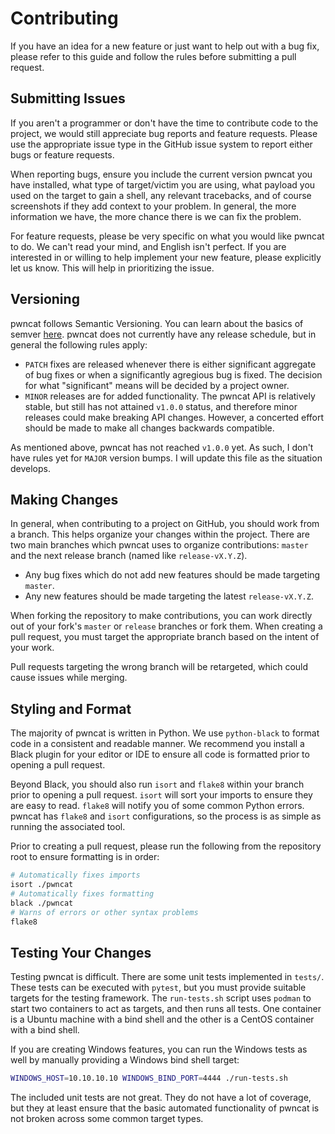 # Contributing

If you have an idea for a new feature or just want to help out with a bug
fix, please refer to this guide and follow the rules before submitting a
pull request.

## Submitting Issues

If you aren't a programmer or don't have the time to contribute code to the
project, we would still appreciate bug reports and feature requests. Please
use the appropriate issue type in the GitHub issue system to report either
bugs or feature requests.

When reporting bugs, ensure you include the current version pwncat you have
installed, what type of target/victim you are using, what payload you used
on the target to gain a shell, any relevant tracebacks, and of course
screenshots if they add context to your problem. In general, the more
information we have, the more chance there is we can fix the problem.

For feature requests, please be very specific on what you would like pwncat
to do. We can't read your mind, and English isn't perfect. If you are
interested in or willing to help implement your new feature, please explicitly
let us know. This will help in prioritizing the issue.

## Versioning

pwncat follows Semantic Versioning. You can learn about the basics of semver
[here](https://semver.org). pwncat does not currently have any release
schedule, but in general the following rules apply:

- `PATCH` fixes are released whenever there is either significant aggregate of
  bug fixes or when a significantly agregious bug is fixed. The decision for
  what "significant" means will be decided by a project owner.
- `MINOR` releases are for added functionality. The pwncat API is relatively
  stable, but still has not attained `v1.0.0` status, and therefore minor
  releases could make breaking API changes. However, a concerted effort
  should be made to make all changes backwards compatible.
  
As mentioned above, pwncat has not reached `v1.0.0` yet. As such, I don't have
rules yet for `MAJOR` version bumps. I will update this file as the situation
develops.

## Making Changes

In general, when contributing to a project on GitHub, you should work from a
branch. This helps organize your changes within the project. There are two
main branches which pwncat uses to organize contributions: `master` and the
next release branch (named like `release-vX.Y.Z`).

- Any bug fixes which do not add new features should be made targeting `master`.
- Any new features should be made targeting the latest `release-vX.Y.Z`.

When forking the repository to make contributions, you can work directly out
of your fork's `master` or `release` branches or fork them. When creating a
pull request, you must target the appropriate branch based on the intent of
your work.

Pull requests targeting the wrong branch will be retargeted, which could
cause issues while merging.

## Styling and Format

The majority of pwncat is written in Python. We use `python-black` to format
code in a consistent and readable manner. We recommend you install a Black
plugin for your editor or IDE to ensure all code is formatted prior to
opening a pull request.

Beyond Black, you should also run `isort` and `flake8` within your branch
prior to opening a pull request. `isort` will sort your imports to ensure
they are easy to read. `flake8` will notify you of some common Python
errors. pwncat has `flake8` and `isort` configurations, so the process is
as simple as running the associated tool.

Prior to creating a pull request, please run the following from the repository
root to ensure formatting is in order:

```sh
# Automatically fixes imports
isort ./pwncat
# Automatically fixes formatting
black ./pwncat
# Warns of errors or other syntax problems
flake8
```

## Testing Your Changes

Testing pwncat is difficult. There are some unit tests implemented in `tests/`.
These tests can be executed with `pytest`, but you must provide suitable targets
for the testing framework. The `run-tests.sh` script uses `podman` to start two
containers to act as targets, and then runs all tests. One container is a Ubuntu
machine with a bind shell and the other is a CentOS container with a bind shell.

If you are creating Windows features, you can run the Windows tests as well by
manually providing a Windows bind shell target:

```sh
WINDOWS_HOST=10.10.10.10 WINDOWS_BIND_PORT=4444 ./run-tests.sh
```

The included unit tests are not great. They do not have a lot of coverage, but
they at least ensure that the basic automated functionality of pwncat is not
broken across some common target types.
